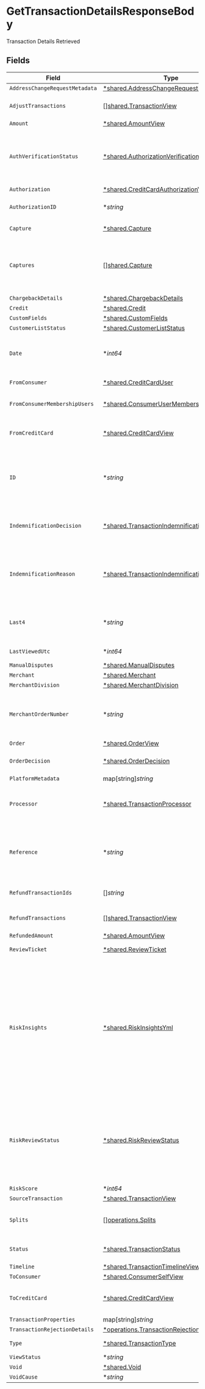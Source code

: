 # GetTransactionDetailsResponseBody

Transaction Details Retrieved



## Fields

| Field                                                                                                                                                                                                                                                                   | Type                                                                                                                                                                                                                                                                    | Required                                                                                                                                                                                                                                                                | Description                                                                                                                                                                                                                                                             | Example                                                                                                                                                                                                                                                                 |
| ----------------------------------------------------------------------------------------------------------------------------------------------------------------------------------------------------------------------------------------------------------------------- | ----------------------------------------------------------------------------------------------------------------------------------------------------------------------------------------------------------------------------------------------------------------------- | ----------------------------------------------------------------------------------------------------------------------------------------------------------------------------------------------------------------------------------------------------------------------- | ----------------------------------------------------------------------------------------------------------------------------------------------------------------------------------------------------------------------------------------------------------------------- | ----------------------------------------------------------------------------------------------------------------------------------------------------------------------------------------------------------------------------------------------------------------------- |
| `AddressChangeRequestMetadata`                                                                                                                                                                                                                                          | [*shared.AddressChangeRequestMetadataView](../../../pkg/models/shared/addresschangerequestmetadataview.md)                                                                                                                                                              | :heavy_minus_sign:                                                                                                                                                                                                                                                      | N/A                                                                                                                                                                                                                                                                     |                                                                                                                                                                                                                                                                         |
| `AdjustTransactions`                                                                                                                                                                                                                                                    | [][shared.TransactionView](../../../pkg/models/shared/transactionview.md)                                                                                                                                                                                               | :heavy_minus_sign:                                                                                                                                                                                                                                                      | **Nullable** for Transactions Details.<br/>                                                                                                                                                                                                                             |                                                                                                                                                                                                                                                                         |
| `Amount`                                                                                                                                                                                                                                                                | [*shared.AmountView](../../../pkg/models/shared/amountview.md)                                                                                                                                                                                                          | :heavy_minus_sign:                                                                                                                                                                                                                                                      | N/A                                                                                                                                                                                                                                                                     |                                                                                                                                                                                                                                                                         |
| `AuthVerificationStatus`                                                                                                                                                                                                                                                | [*shared.AuthorizationVerificationStatus](../../../pkg/models/shared/authorizationverificationstatus.md)                                                                                                                                                                | :heavy_minus_sign:                                                                                                                                                                                                                                                      | Used to track the status of micro-authorizations. **Nullable** for Transactions Details.                                                                                                                                                                                | new                                                                                                                                                                                                                                                                     |
| `Authorization`                                                                                                                                                                                                                                                         | [*shared.CreditCardAuthorizationView](../../../pkg/models/shared/creditcardauthorizationview.md)                                                                                                                                                                        | :heavy_minus_sign:                                                                                                                                                                                                                                                      | N/A                                                                                                                                                                                                                                                                     |                                                                                                                                                                                                                                                                         |
| `AuthorizationID`                                                                                                                                                                                                                                                       | **string*                                                                                                                                                                                                                                                               | :heavy_minus_sign:                                                                                                                                                                                                                                                      | The authorization's id.                                                                                                                                                                                                                                                 | T1c3p4yBuVYJ9                                                                                                                                                                                                                                                           |
| `Capture`                                                                                                                                                                                                                                                               | [*shared.Capture](../../../pkg/models/shared/capture.md)                                                                                                                                                                                                                | :heavy_minus_sign:                                                                                                                                                                                                                                                      | Deprecated. Use `captures`.                                                                                                                                                                                                                                             |                                                                                                                                                                                                                                                                         |
| `Captures`                                                                                                                                                                                                                                                              | [][shared.Capture](../../../pkg/models/shared/capture.md)                                                                                                                                                                                                               | :heavy_minus_sign:                                                                                                                                                                                                                                                      | All captures associated with the transaction. **Nullable** for Transactions Details.                                                                                                                                                                                    |                                                                                                                                                                                                                                                                         |
| `ChargebackDetails`                                                                                                                                                                                                                                                     | [*shared.ChargebackDetails](../../../pkg/models/shared/chargebackdetails.md)                                                                                                                                                                                            | :heavy_minus_sign:                                                                                                                                                                                                                                                      | N/A                                                                                                                                                                                                                                                                     |                                                                                                                                                                                                                                                                         |
| `Credit`                                                                                                                                                                                                                                                                | [*shared.Credit](../../../pkg/models/shared/credit.md)                                                                                                                                                                                                                  | :heavy_minus_sign:                                                                                                                                                                                                                                                      | N/A                                                                                                                                                                                                                                                                     |                                                                                                                                                                                                                                                                         |
| `CustomFields`                                                                                                                                                                                                                                                          | [*shared.CustomFields](../../../pkg/models/shared/customfields.md)                                                                                                                                                                                                      | :heavy_minus_sign:                                                                                                                                                                                                                                                      | N/A                                                                                                                                                                                                                                                                     |                                                                                                                                                                                                                                                                         |
| `CustomerListStatus`                                                                                                                                                                                                                                                    | [*shared.CustomerListStatus](../../../pkg/models/shared/customerliststatus.md)                                                                                                                                                                                          | :heavy_minus_sign:                                                                                                                                                                                                                                                      | N/A                                                                                                                                                                                                                                                                     |                                                                                                                                                                                                                                                                         |
| `Date`                                                                                                                                                                                                                                                                  | **int64*                                                                                                                                                                                                                                                                | :heavy_minus_sign:                                                                                                                                                                                                                                                      | Transaction date. **Nullable** for Transactions Details.                                                                                                                                                                                                                | 1615407159447                                                                                                                                                                                                                                                           |
| `FromConsumer`                                                                                                                                                                                                                                                          | [*shared.CreditCardUser](../../../pkg/models/shared/creditcarduser.md)                                                                                                                                                                                                  | :heavy_minus_sign:                                                                                                                                                                                                                                                      | The credit card user.                                                                                                                                                                                                                                                   |                                                                                                                                                                                                                                                                         |
| `FromConsumerMembershipUsers`                                                                                                                                                                                                                                           | [*shared.ConsumerUserMembership](../../../pkg/models/shared/consumerusermembership.md)                                                                                                                                                                                  | :heavy_minus_sign:                                                                                                                                                                                                                                                      | **Nullable** for Transactions Details.<br/>                                                                                                                                                                                                                             |                                                                                                                                                                                                                                                                         |
| `FromCreditCard`                                                                                                                                                                                                                                                        | [*shared.CreditCardView](../../../pkg/models/shared/creditcardview.md)                                                                                                                                                                                                  | :heavy_minus_sign:                                                                                                                                                                                                                                                      | Contains details about the credit card transaction.                                                                                                                                                                                                                     |                                                                                                                                                                                                                                                                         |
| `ID`                                                                                                                                                                                                                                                                    | **string*                                                                                                                                                                                                                                                               | :heavy_minus_sign:                                                                                                                                                                                                                                                      | The unique ID associated with the transaction. **Nullable** for Transactions Details.                                                                                                                                                                                   | T1c3p4yBuVYJ9                                                                                                                                                                                                                                                           |
| `IndemnificationDecision`                                                                                                                                                                                                                                               | [*shared.TransactionIndemnificationDecision](../../../pkg/models/shared/transactionindemnificationdecision.md)                                                                                                                                                          | :heavy_minus_sign:                                                                                                                                                                                                                                                      | Describes whether the transaction is indemnified by Bolt for fraud.<br/>                                                                                                                                                                                                | indemnified                                                                                                                                                                                                                                                             |
| `IndemnificationReason`                                                                                                                                                                                                                                                 | [*shared.TransactionIndemnificationReason](../../../pkg/models/shared/transactionindemnificationreason.md)                                                                                                                                                              | :heavy_minus_sign:                                                                                                                                                                                                                                                      | Describes the reason that the transaction is or is not indemnified by Bolt for fraud.<br/>                                                                                                                                                                              | merchant_force_approved                                                                                                                                                                                                                                                 |
| `Last4`                                                                                                                                                                                                                                                                 | **string*                                                                                                                                                                                                                                                               | :heavy_minus_sign:                                                                                                                                                                                                                                                      | The card's last 4 digits. **Nullable** for Transactions Details.                                                                                                                                                                                                        | 4021                                                                                                                                                                                                                                                                    |
| `LastViewedUtc`                                                                                                                                                                                                                                                         | **int64*                                                                                                                                                                                                                                                                | :heavy_minus_sign:                                                                                                                                                                                                                                                      | The last view time as UTC.                                                                                                                                                                                                                                              | 1485997169003                                                                                                                                                                                                                                                           |
| `ManualDisputes`                                                                                                                                                                                                                                                        | [*shared.ManualDisputes](../../../pkg/models/shared/manualdisputes.md)                                                                                                                                                                                                  | :heavy_minus_sign:                                                                                                                                                                                                                                                      | N/A                                                                                                                                                                                                                                                                     |                                                                                                                                                                                                                                                                         |
| `Merchant`                                                                                                                                                                                                                                                              | [*shared.Merchant](../../../pkg/models/shared/merchant.md)                                                                                                                                                                                                              | :heavy_minus_sign:                                                                                                                                                                                                                                                      | N/A                                                                                                                                                                                                                                                                     |                                                                                                                                                                                                                                                                         |
| `MerchantDivision`                                                                                                                                                                                                                                                      | [*shared.MerchantDivision](../../../pkg/models/shared/merchantdivision.md)                                                                                                                                                                                              | :heavy_minus_sign:                                                                                                                                                                                                                                                      | N/A                                                                                                                                                                                                                                                                     |                                                                                                                                                                                                                                                                         |
| `MerchantOrderNumber`                                                                                                                                                                                                                                                   | **string*                                                                                                                                                                                                                                                               | :heavy_minus_sign:                                                                                                                                                                                                                                                      | The merchant's internal order number for this transaction.                                                                                                                                                                                                              | O-1234567                                                                                                                                                                                                                                                               |
| `Order`                                                                                                                                                                                                                                                                 | [*shared.OrderView](../../../pkg/models/shared/orderview.md)                                                                                                                                                                                                            | :heavy_minus_sign:                                                                                                                                                                                                                                                      | N/A                                                                                                                                                                                                                                                                     |                                                                                                                                                                                                                                                                         |
| `OrderDecision`                                                                                                                                                                                                                                                         | [*shared.OrderDecision](../../../pkg/models/shared/orderdecision.md)                                                                                                                                                                                                    | :heavy_minus_sign:                                                                                                                                                                                                                                                      | Decision and score for an order.                                                                                                                                                                                                                                        |                                                                                                                                                                                                                                                                         |
| `PlatformMetadata`                                                                                                                                                                                                                                                      | map[string]*string*                                                                                                                                                                                                                                                     | :heavy_minus_sign:                                                                                                                                                                                                                                                      | N/A                                                                                                                                                                                                                                                                     |                                                                                                                                                                                                                                                                         |
| `Processor`                                                                                                                                                                                                                                                             | [*shared.TransactionProcessor](../../../pkg/models/shared/transactionprocessor.md)                                                                                                                                                                                      | :heavy_minus_sign:                                                                                                                                                                                                                                                      | The processor used. **Nullable** for Transactions Details.                                                                                                                                                                                                              | adyen_gateway                                                                                                                                                                                                                                                           |
| `Reference`                                                                                                                                                                                                                                                             | **string*                                                                                                                                                                                                                                                               | :heavy_minus_sign:                                                                                                                                                                                                                                                      | The transaction's 12-digit Bolt reference ID. **Nullable** for Transactions Details.                                                                                                                                                                                    | LBLJ-TWW7-R9VC                                                                                                                                                                                                                                                          |
| `RefundTransactionIds`                                                                                                                                                                                                                                                  | []*string*                                                                                                                                                                                                                                                              | :heavy_minus_sign:                                                                                                                                                                                                                                                      | **Nullable** for Transactions Details.<br/>                                                                                                                                                                                                                             |                                                                                                                                                                                                                                                                         |
| `RefundTransactions`                                                                                                                                                                                                                                                    | [][shared.TransactionView](../../../pkg/models/shared/transactionview.md)                                                                                                                                                                                               | :heavy_minus_sign:                                                                                                                                                                                                                                                      | **Nullable** for Transactions Details.<br/>                                                                                                                                                                                                                             |                                                                                                                                                                                                                                                                         |
| `RefundedAmount`                                                                                                                                                                                                                                                        | [*shared.AmountView](../../../pkg/models/shared/amountview.md)                                                                                                                                                                                                          | :heavy_minus_sign:                                                                                                                                                                                                                                                      | N/A                                                                                                                                                                                                                                                                     |                                                                                                                                                                                                                                                                         |
| `ReviewTicket`                                                                                                                                                                                                                                                          | [*shared.ReviewTicket](../../../pkg/models/shared/reviewticket.md)                                                                                                                                                                                                      | :heavy_minus_sign:                                                                                                                                                                                                                                                      | Internal use only.                                                                                                                                                                                                                                                      |                                                                                                                                                                                                                                                                         |
| `RiskInsights`                                                                                                                                                                                                                                                          | [*shared.RiskInsightsYml](../../../pkg/models/shared/riskinsightsyml.md)                                                                                                                                                                                                | :heavy_minus_sign:                                                                                                                                                                                                                                                      | Displays fraud decisioning insights based on key factors. This information can either be forwarded via a `risk_insights` transaction webhook type or be polled by sending a `GET` request to Bolt's [transactions endpoint](/api-bolt/#operation/transaction-details).<br/> |                                                                                                                                                                                                                                                                         |
| `RiskReviewStatus`                                                                                                                                                                                                                                                      | [*shared.RiskReviewStatus](../../../pkg/models/shared/riskreviewstatus.md)                                                                                                                                                                                              | :heavy_minus_sign:                                                                                                                                                                                                                                                      | Describes the current Risk Review status. A transaction could be unreviewed, reviewed, or pending manual review by the Bolt team.                                                                                                                                       | reviewed                                                                                                                                                                                                                                                                |
| `RiskScore`                                                                                                                                                                                                                                                             | **int64*                                                                                                                                                                                                                                                                | :heavy_minus_sign:                                                                                                                                                                                                                                                      | N/A                                                                                                                                                                                                                                                                     |                                                                                                                                                                                                                                                                         |
| `SourceTransaction`                                                                                                                                                                                                                                                     | [*shared.TransactionView](../../../pkg/models/shared/transactionview.md)                                                                                                                                                                                                | :heavy_minus_sign:                                                                                                                                                                                                                                                      | N/A                                                                                                                                                                                                                                                                     |                                                                                                                                                                                                                                                                         |
| `Splits`                                                                                                                                                                                                                                                                | [][operations.Splits](../../../pkg/models/operations/splits.md)                                                                                                                                                                                                         | :heavy_minus_sign:                                                                                                                                                                                                                                                      | A list of splits. **Nullable** for Transactions Details.                                                                                                                                                                                                                |                                                                                                                                                                                                                                                                         |
| `Status`                                                                                                                                                                                                                                                                | [*shared.TransactionStatus](../../../pkg/models/shared/transactionstatus.md)                                                                                                                                                                                            | :heavy_minus_sign:                                                                                                                                                                                                                                                      | The transaction's status.                                                                                                                                                                                                                                               | cancelled                                                                                                                                                                                                                                                               |
| `Timeline`                                                                                                                                                                                                                                                              | [*shared.TransactionTimelineView](../../../pkg/models/shared/transactiontimelineview.md)                                                                                                                                                                                | :heavy_minus_sign:                                                                                                                                                                                                                                                      | N/A                                                                                                                                                                                                                                                                     |                                                                                                                                                                                                                                                                         |
| `ToConsumer`                                                                                                                                                                                                                                                            | [*shared.ConsumerSelfView](../../../pkg/models/shared/consumerselfview.md)                                                                                                                                                                                              | :heavy_minus_sign:                                                                                                                                                                                                                                                      | N/A                                                                                                                                                                                                                                                                     |                                                                                                                                                                                                                                                                         |
| `ToCreditCard`                                                                                                                                                                                                                                                          | [*shared.CreditCardView](../../../pkg/models/shared/creditcardview.md)                                                                                                                                                                                                  | :heavy_minus_sign:                                                                                                                                                                                                                                                      | Contains details about the credit card transaction.                                                                                                                                                                                                                     |                                                                                                                                                                                                                                                                         |
| `TransactionProperties`                                                                                                                                                                                                                                                 | map[string]*string*                                                                                                                                                                                                                                                     | :heavy_minus_sign:                                                                                                                                                                                                                                                      | N/A                                                                                                                                                                                                                                                                     |                                                                                                                                                                                                                                                                         |
| `TransactionRejectionDetails`                                                                                                                                                                                                                                           | [*operations.TransactionRejectionDetails](../../../pkg/models/operations/transactionrejectiondetails.md)                                                                                                                                                                | :heavy_minus_sign:                                                                                                                                                                                                                                                      | N/A                                                                                                                                                                                                                                                                     |                                                                                                                                                                                                                                                                         |
| `Type`                                                                                                                                                                                                                                                                  | [*shared.TransactionType](../../../pkg/models/shared/transactiontype.md)                                                                                                                                                                                                | :heavy_minus_sign:                                                                                                                                                                                                                                                      | The type of transaction.                                                                                                                                                                                                                                                | cc_payment                                                                                                                                                                                                                                                              |
| `ViewStatus`                                                                                                                                                                                                                                                            | **string*                                                                                                                                                                                                                                                               | :heavy_minus_sign:                                                                                                                                                                                                                                                      | N/A                                                                                                                                                                                                                                                                     |                                                                                                                                                                                                                                                                         |
| `Void`                                                                                                                                                                                                                                                                  | [*shared.Void](../../../pkg/models/shared/void.md)                                                                                                                                                                                                                      | :heavy_minus_sign:                                                                                                                                                                                                                                                      | N/A                                                                                                                                                                                                                                                                     |                                                                                                                                                                                                                                                                         |
| `VoidCause`                                                                                                                                                                                                                                                             | **string*                                                                                                                                                                                                                                                               | :heavy_minus_sign:                                                                                                                                                                                                                                                      | N/A                                                                                                                                                                                                                                                                     |                                                                                                                                                                                                                                                                         |